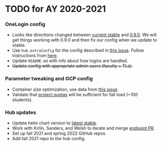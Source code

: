 # TODO for AY 2020-2021

### OneLogin config

* Looks like directions changed between [current
  stable](https://zero-to-jupyterhub.readthedocs.io/en/stable/administrator/authentication.html#genericoauthenticator-openid-connect)
  and
  [0.9.0](https://zero-to-jupyterhub.readthedocs.io/en/0.9.0/administrator/authentication.html#openid-connect).
  We will get things working with 0.9.0 and then fix our config when we update
  to stable.
* Use `hub.extraConfig` for the config described in [this
  issue](https://github.com/Rhodes-CS-Department/jupyterhub-deployment/issues/15).
  Follow instructions from
  [here](https://zero-to-jupyterhub.readthedocs.io/en/stable/administrator/advanced.html#arbitrary-extra-code-and-configuration-in-jupyterhub-config-py).
* Update `README.md` with info about how logins are handled.
* ~~Update config with appropriate admin users (faculty + TLs).~~

### Parameter tweaking and GCP config

* Container size optimization, use data from [this
  issue](https://github.com/Rhodes-CS-Department/jupyterhub-deployment/issues/4).
* Validate that [project
  quotas](https://console.cloud.google.com/iam-admin/quotas?project=rhodes-cs)
  will be sufficient for fall load (~100 students).

### Hub updates

* Update helm chart version to [latest
  stable](https://jupyterhub.github.io/helm-chart/).
* Work with Kirlin, Sanders, and Welsh to iterate and merge [endpoint
  PR](https://github.com/Rhodes-CS-Department/comp141-libraries/pull/5).
* Set up fall 2021 and spring 2022 GitHub repos.
* Add fall 2021 repo to the hub config.


